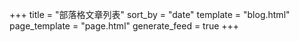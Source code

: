 +++
title = "部落格文章列表"
sort_by = "date"
template = "blog.html"
page_template = "page.html"
generate_feed = true
+++
